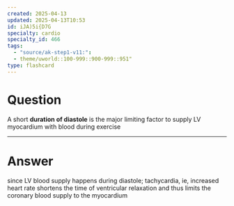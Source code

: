 ```yaml
---
created: 2025-04-13
updated: 2025-04-13T10:53
id: iJA)5i{D7G
specialty: cardio
specialty_id: 466
tags:
  - "source/ak-step1-v11:": 
  - theme/uworld::100-999::900-999::951"
type: flashcard
---
```


# Question
A short **duration of diastole** is the major limiting factor to supply LV myocardium with blood during exercise

---

# Answer
since LV blood supply happens during diastole; tachycardia, ie, increased heart rate shortens the time of ventricular relaxation and thus limits the coronary blood supply to the myocardium